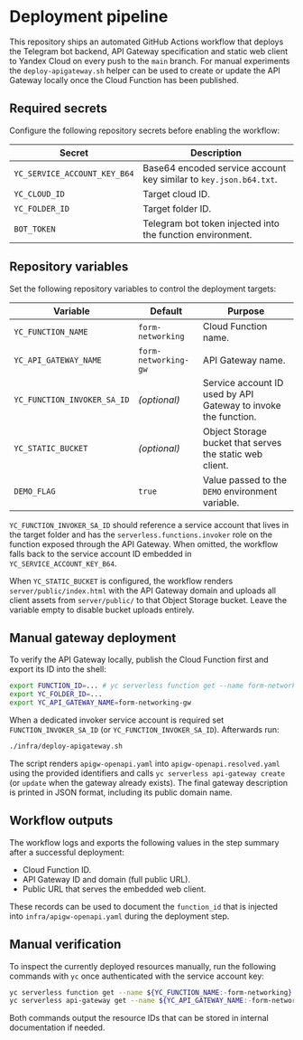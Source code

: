 # Deployment pipeline

This repository ships an automated GitHub Actions workflow that deploys the
Telegram bot backend, API Gateway specification and static web client to Yandex
Cloud on every push to the `main` branch. For manual experiments the
`deploy-apigateway.sh` helper can be used to create or update the API Gateway
locally once the Cloud Function has been published.

## Required secrets

Configure the following repository secrets before enabling the workflow:

| Secret | Description |
| ------ | ----------- |
| `YC_SERVICE_ACCOUNT_KEY_B64` | Base64 encoded service account key similar to `key.json.b64.txt`. |
| `YC_CLOUD_ID` | Target cloud ID. |
| `YC_FOLDER_ID` | Target folder ID. |
| `BOT_TOKEN` | Telegram bot token injected into the function environment. |

## Repository variables

Set the following repository variables to control the deployment targets:

| Variable | Default | Purpose |
| -------- | ------- | ------- |
| `YC_FUNCTION_NAME` | `form-networking` | Cloud Function name. |
| `YC_API_GATEWAY_NAME` | `form-networking-gw` | API Gateway name. |
| `YC_FUNCTION_INVOKER_SA_ID` | _(optional)_ | Service account ID used by API Gateway to invoke the function. |
| `YC_STATIC_BUCKET` | _(optional)_ | Object Storage bucket that serves the static web client. |
| `DEMO_FLAG` | `true` | Value passed to the `DEMO` environment variable. |

`YC_FUNCTION_INVOKER_SA_ID` should reference a service account that lives in the
target folder and has the `serverless.functions.invoker` role on the function
exposed through the API Gateway. When omitted, the workflow falls back to the
service account ID embedded in `YC_SERVICE_ACCOUNT_KEY_B64`.

When `YC_STATIC_BUCKET` is configured, the workflow renders
`server/public/index.html` with the API Gateway domain and uploads all client
assets from `server/public/` to that Object Storage bucket. Leave the variable
empty to disable bucket uploads entirely.

## Manual gateway deployment

To verify the API Gateway locally, publish the Cloud Function first and export
its ID into the shell:

```bash
export FUNCTION_ID=... # yc serverless function get --name form-networking --format json | jq -r .id
export YC_FOLDER_ID=...
export YC_API_GATEWAY_NAME=form-networking-gw
```

When a dedicated invoker service account is required set
`FUNCTION_INVOKER_SA_ID` (or `YC_FUNCTION_INVOKER_SA_ID`). Afterwards run:

```bash
./infra/deploy-apigateway.sh
```

The script renders `apigw-openapi.yaml` into `apigw-openapi.resolved.yaml` using
the provided identifiers and calls `yc serverless api-gateway create` (or
`update` when the gateway already exists). The final gateway description is
printed in JSON format, including its public domain name.

## Workflow outputs

The workflow logs and exports the following values in the step summary after a
successful deployment:

- Cloud Function ID.
- API Gateway ID and domain (full public URL).
- Public URL that serves the embedded web client.

These records can be used to document the `function_id` that is injected into
`infra/apigw-openapi.yaml` during the deployment step.

## Manual verification

To inspect the currently deployed resources manually, run the following commands
with `yc` once authenticated with the service account key:

```bash
yc serverless function get --name ${YC_FUNCTION_NAME:-form-networking} --format json
yc serverless api-gateway get --name ${YC_API_GATEWAY_NAME:-form-networking-gw} --format json
```

Both commands output the resource IDs that can be stored in internal
documentation if needed.
